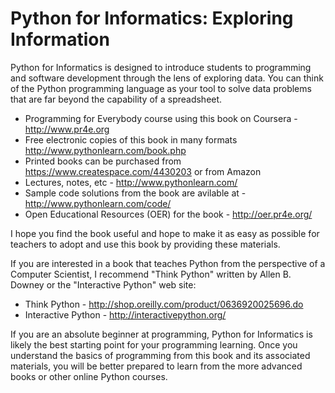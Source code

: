 Python for Informatics: Exploring Information
=============================================

Python for Informatics is designed to introduce students to programming and 
software development through the lens of exploring data.   You can think of 
the Python programming language as your tool to solve data problems that are 
far beyond the capability of a spreadsheet.

* Programming for Everybody course using this book on Coursera - http://www.pr4e.org
* Free electronic copies of this book in many formats http://www.pythonlearn.com/book.php
* Printed books can be purchased from https://www.createspace.com/4430203 or from Amazon
* Lectures, notes, etc - http://www.pythonlearn.com/
* Sample code solutions from the book are avilable at - http://www.pythonlearn.com/code/
* Open Educational Resources (OER) for the book - http://oer.pr4e.org/

I hope you find the book useful and hope to make it as easy as possible for teachers
to adopt and use this book by providing these materials.

If you are interested in a book that teaches Python from the perspective of
a Computer Scientist, I recommend "Think Python" written by Allen B. Downey 
or the "Interactive Python" web site:

* Think Python - http://shop.oreilly.com/product/0636920025696.do
* Interactive Python - http://interactivepython.org/

If you are an absolute beginner at programming, Python for Informatics is 
likely the best starting point for your programming learning.   Once you 
understand the basics of programming from this book and its associated 
materials, you will be better prepared to learn from the more 
advanced books or other online Python courses.

